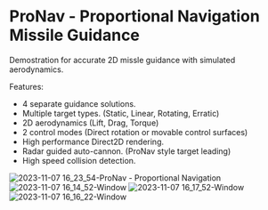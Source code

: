 # ProNav - Proportional Navigation Missile Guidance

Demostration for accurate 2D missle guidance with simulated aerodynamics.

Features:
- 4 separate guidance solutions.
- Multiple target types. (Static, Linear, Rotating, Erratic)
- 2D aerodynamics (Lift, Drag, Torque)
- 2 control modes (Direct rotation or movable control surfaces)
- High performance Direct2D rendering.
- Radar guided auto-cannon. (ProNav style target leading)
- High speed collision detection.

  

![2023-11-07 16_23_54-ProNav - Proportional Navigation](https://github.com/Bobbar/ProNav/assets/2649098/6c8ea0c3-2e53-4529-8861-a50b08011201)
![2023-11-07 16_14_52-Window](https://github.com/Bobbar/ProNav/assets/2649098/0d951ac7-610a-4397-8b7d-871231eff38d)
![2023-11-07 16_17_52-Window](https://github.com/Bobbar/ProNav/assets/2649098/cb198644-c96e-4836-96fb-f38efc1c013d)
![2023-11-07 16_16_22-Window](https://github.com/Bobbar/ProNav/assets/2649098/bc197d5e-9b3b-4497-972b-bcd213ee6986)

